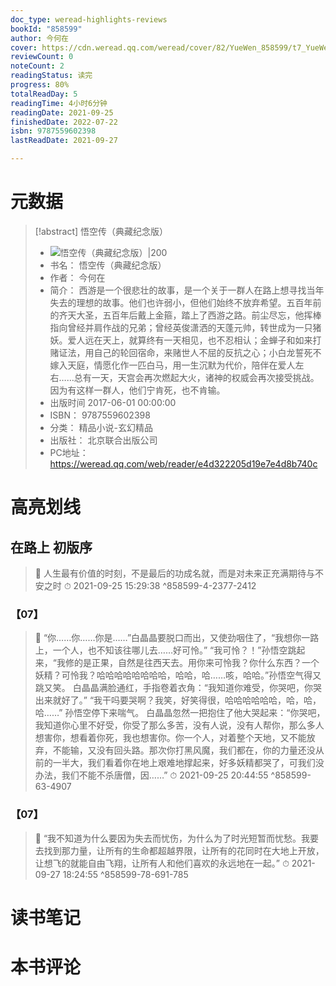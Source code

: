 ```yaml
---
doc_type: weread-highlights-reviews
bookId: "858599"
author: 今何在
cover: https://cdn.weread.qq.com/weread/cover/82/YueWen_858599/t7_YueWen_858599.jpg
reviewCount: 0
noteCount: 2
readingStatus: 读完
progress: 80%
totalReadDay: 5
readingTime: 4小时6分钟
readingDate: 2021-09-25
finishedDate: 2022-07-22
isbn: 9787559602398
lastReadDate: 2021-09-27

---
```

# 元数据
> [!abstract] 悟空传（典藏纪念版）
> - ![ 悟空传（典藏纪念版）|200](https://cdn.weread.qq.com/weread/cover/82/YueWen_858599/t7_YueWen_858599.jpg)
> - 书名： 悟空传（典藏纪念版）
> - 作者： 今何在
> - 简介： 西游是一个很悲壮的故事，是一个关于一群人在路上想寻找当年失去的理想的故事。他们也许弱小，但他们始终不放弃希望。五百年前的齐天大圣，五百年后戴上金箍，踏上了西游之路。前尘尽忘，他挥棒指向曾经并肩作战的兄弟；曾经英俊潇洒的天蓬元帅，转世成为一只猪妖。爱人远在天上，就算终有一天相见，也不忍相认；金蝉子和如来打赌证法，用自己的轮回宿命，来赌世人不屈的反抗之心；小白龙誓死不嫁入天庭，情愿化作一匹白马，用一生沉默为代价，陪伴在爱人左右……总有一天，天宫会再次燃起大火，诸神的权威会再次接受挑战。因为有这样一群人，他们宁肯死，也不肯输。
> - 出版时间 2017-06-01 00:00:00
> - ISBN： 9787559602398
> - 分类： 精品小说-玄幻精品
> - 出版社： 北京联合出版公司
> - PC地址：https://weread.qq.com/web/reader/e4d322205d19e7e4d8b740c

# 高亮划线

## 在路上 初版序

> 📌 人生最有价值的时刻，不是最后的功成名就，而是对未来正充满期待与不安之时 
> ⏱ 2021-09-25 15:29:38 ^858599-4-2377-2412

### 【07】

> 📌 “你……你……你是……”白晶晶要脱口而出，又使劲咽住了，“我想你一路上，一个人，也不知该往哪儿去……好可怜。”
“我可怜？！”孙悟空跳起来，“我修的是正果，自然是往西天去。用你来可怜我？你什么东西？一个妖精？可怜我？哈哈哈哈哈哈哈哈，哈哈，哈……咳，哈哈。”孙悟空气得又跳又笑。
白晶晶满脸通红，手指卷着衣角：“我知道你难受，你哭吧，你哭出来就好了。”
“我干吗要哭啊？我笑，好笑得很，哈哈哈哈哈哈，哈，哈，哈……”
孙悟空停下来喘气。
白晶晶忽然一把抱住了他大哭起来：“你哭吧，我知道你心里不好受，你受了那么多苦，没有人说，没有人帮你，那么多人想害你，想看着你死，我也想害你。你一个人，对着整个天地，又不能放弃，不能输，又没有回头路。那次你打黑风魔，我们都在，你的力量还没从前的一半大，我们看着你在地上艰难地撑起来，好多妖精都哭了，可我们没办法，我们不能不杀唐僧，因……” 
> ⏱ 2021-09-25 20:44:55 ^858599-63-4907

### 【07】

> 📌 “我不知道为什么要因为失去而忧伤，为什么为了时光短暂而忧愁。我要去找到那力量，让所有的生命都超越界限，让所有的花同时在大地上开放，让想飞的就能自由飞翔，让所有人和他们喜欢的永远地在一起。” 
> ⏱ 2021-09-27 18:24:55 ^858599-78-691-785

# 读书笔记

# 本书评论
